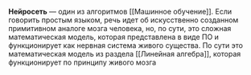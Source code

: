 **Нейросеть** — один из алгоритмов [[Машинное обучение]]. Если говорить простым языком, речь идет об искусственно созданном примитивном аналоге мозга человека, но, по сути, это сложная математическая модель, которая представлена в виде ПО и функционирует как нервная система живого существа.
По сути это математическая модель из раздела [[Линейная алгебра]], которая функционирует по принципу живого мозга
